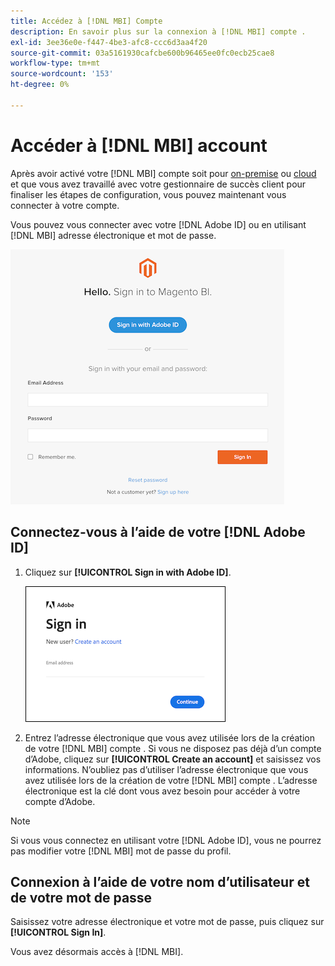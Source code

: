 ```yaml
---
title: Accédez à [!DNL MBI] Compte
description: En savoir plus sur la connexion à [!DNL MBI] compte .
exl-id: 3ee36e0e-f447-4be3-afc8-ccc6d3aa4f20
source-git-commit: 03a5161930cafcbe600b96465ee0fc0ecb25cae8
workflow-type: tm+mt
source-wordcount: '153'
ht-degree: 0%

---
```


# Accéder à [!DNL MBI] account

Après avoir activé votre [!DNL MBI] compte soit pour [on-premise](../getting-started/onpremise-activation.md) ou [cloud](../getting-started/cloud-activation.md) et que vous avez travaillé avec votre gestionnaire de succès client pour finaliser les étapes de configuration, vous pouvez maintenant vous connecter à votre compte.

Vous pouvez vous connecter avec votre [!DNL Adobe ID] ou en utilisant [!DNL MBI] adresse électronique et mot de passe.

![connexion](../assets/sign-in.png)

## Connectez-vous à l’aide de votre [!DNL Adobe ID]

1. Cliquez sur **[!UICONTROL Sign in with Adobe ID]**.

   ![connexion-à-adobe](../assets/sign-in-adobe.png)

1. Entrez l’adresse électronique que vous avez utilisée lors de la création de votre [!DNL MBI] compte . Si vous ne disposez pas déjà d’un compte d’Adobe, cliquez sur **[!UICONTROL Create an account]** et saisissez vos informations. N’oubliez pas d’utiliser l’adresse électronique que vous avez utilisée lors de la création de votre [!DNL MBI] compte . L’adresse électronique est la clé dont vous avez besoin pour accéder à votre compte d’Adobe.

>[!NOTE]
>
>Si vous vous connectez en utilisant votre [!DNL Adobe ID], vous ne pourrez pas modifier votre [!DNL MBI] mot de passe du profil.

## Connexion à l’aide de votre nom d’utilisateur et de votre mot de passe

Saisissez votre adresse électronique et votre mot de passe, puis cliquez sur **[!UICONTROL Sign In]**.

Vous avez désormais accès à [!DNL MBI].
